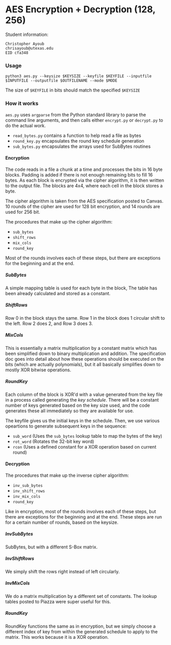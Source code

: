 # AES Encryption + Decryption (128, 256)

Student information:
```
Christopher Ayoub
chrisayoub@utexas.edu
EID cfa348
```

### Usage 

`python3 aes.py --keysize $KEYSIZE --keyfile $KEYFILE --inputfile $INPUTFILE
--outputfile $OUTFILENAME --mode $MODE`

The size of `$KEYFILE` in bits should match the specified `$KEYSIZE`

### How it works

`aes.py` uses `argparse` from the Python standard library to parse
the command line arguments, and then calls either `encrypt.py`
or `decrypt.py` to do the actual work.
+ `read_bytes.py` contains a function to help read a file as bytes
+ `round_key.py` encapsulates the round key schedule generation
+ `sub_bytes.py` encapsulates the arrays used for SubBytes routines

#### Encryption

The code reads in a file a chunk at a time and processes the bits in 
16 byte blocks. Padding is added if there is not enough remaining
bits to fill 16 bytes. As each block is encrypted via the cipher
algorithm, it is then written to the output file. The blocks are 4x4,
where each cell in the block stores a byte.

The cipher algorithm is taken from the AES specification posted to Canvas.
10 rounds of the cipher are used for 128 bit encryption, and 14 rounds are used for 256 bit.

The procedures that make up the cipher algorithm:
+ `sub_bytes`
+ `shift_rows`
+ `mix_cols`
+ `round_key`

Most of the rounds involves each of these steps, 
but there are exceptions for the beginning and at the end. 

##### SubBytes

A simple mapping table is used for each byte in the block, 
The table has been already calculated and stored as a constant.

##### ShiftRows

Row 0 in the block stays the same. Row 1 in the block does 1 circular shift to the left.
Row 2 does 2, and Row 3 does 3. 

##### MixCols

This is essentially a matrix multiplication by a constant matrix 
which has been simplified down to binary multiplication and addition. 
The specification doc goes into detail about how these operations 
should be executed on the bits (which are actually polynomials),
but it all basically simplifies down to mostly XOR bitwise operations.

##### RoundKey

Each column of the block is XOR'd with a value generated from
the key file in a process called generating the *key schedule*.
There will be a constant number of keys generated based on the
key size used, and the code generates these all immediately so
they are available for use.

The keyfile gives us the initial keys in the schedule. Then, we use
various opeartions to generate subsequent keys in the sequence:
+ `sub_word` (Uses the `sub_bytes` lookup table to map the bytes of the key)
+ `rot_word` (Rotates the 32-bit key word)
+ `rcon` (Uses a defined constant for a XOR operation based on current round)

#### Decryption

The procedures that make up the inverse cipher algorithm:
+ `inv_sub_bytes`
+ `inv_shift_rows`
+ `inv_mix_cols`
+ `round_key`

Like in encryption, most of the rounds involves each of these steps, 
but there are exceptions for the beginning and at the end. These
steps are run for a certain number of rounds, based on the keysize.

##### InvSubBytes

SubBytes, but with a different S-Box matrix.

##### InvShiftRows

We simply shift the rows right instead of left circularly.

##### InvMixCols

We do a matrix multiplication by a different set of constants.
The lookup tables posted to Piazza were super useful for this.

##### RoundKey

RoundKey functions the same as in encryption, but we simply choose 
a different index of key from within the generated schedule to apply
to the matrix. This works because it is a XOR operation.